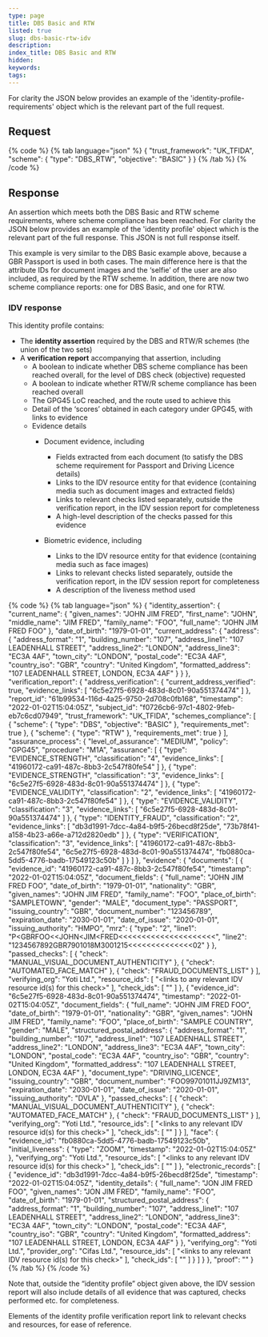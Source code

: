 ```yaml
---
type: page
title: DBS Basic and RTW
listed: true
slug: dbs-basic-rtw-idv
description: 
index_title: DBS Basic and RTW
hidden: 
keywords: 
tags: 
---
```


For clarity the JSON below provides an example of the 'identity-profile-requirements' object which is the relevant part of the full request.

## Request

{% code %}
{% tab language="json" %}
{
  "trust_framework": "UK_TFIDA",
  "scheme": {
    "type": "DBS_RTW",
    "objective": "BASIC"
  }
}
{% /tab %}
{% /code %}

## Response

An assertion which meets both the DBS Basic and RTW scheme requirements, where scheme compliance has been reached.  For clarity the JSON below provides an example of the 'identity profile' object which is the relevant part of the full response.  This JSON is not full response itself.

This example is very similar to the DBS Basic example above, because a GBR Passport is used in both cases.  The main difference here is that the attribute IDs for document images and the ‘selfie’ of the user are also included, as required by the RTW scheme.  In addition, there are now two scheme compliance reports: one for DBS Basic, and one for RTW.

### IDV response

This identity profile contains:

- The **identity assertion** required by the DBS and RTW/R schemes (the union of the two sets)
- A **verification report** accompanying that assertion, including
    - A boolean to indicate whether DBS scheme compliance has been reached overall, for the level of DBS check (objective) requested
    - A boolean to indicate whether RTW/R scheme compliance has been reached overall
    - The GPG45 LoC reached, and the route used to achieve this
    - Detail of the ‘scores’ obtained in each category under GPG45, with links to evidence
    - Evidence details
        - Document evidence, including
            - Fields extracted from each document (to satisfy the DBS scheme requirement for Passport and Driving Licence details)
            - Links to the IDV resource entity for that evidence (containing media such as document images and extracted fields)
            - Links to relevant checks listed separately, outside the verification report, in the IDV session report for completeness
            - A high-level description of the checks passed for this evidence

        - Biometric evidence, including
            - Links to the IDV resource entity for that evidence (containing media such as face images)
            - Links to relevant checks listed separately, outside the verification report, in the IDV session report for completeness
            - A description of the liveness method used

{% code %}
{% tab language="json" %}
{
  "identity_assertion": {
    "current_name": {
      "given_names": "JOHN JIM FRED",
      "first_name": "JOHN",
      "middle_name": "JIM FRED",
      "family_name": "FOO",
      "full_name": "JOHN JIM FRED FOO"
    },
    "date_of_birth": "1979-01-01",
    "current_address": {
      "address": {
        "address_format": "1",
        "building_number": "107",
        "address_line1": "107 LEADENHALL STREET",
        "address_line2": "LONDON",
        "address_line3": "EC3A 4AF",
        "town_city": "LONDON",
        "postal_code": "EC3A 4AF",
        "country_iso": "GBR",
        "country": "United Kingdom",
        "formatted_address": "107 LEADENHALL STREET, LONDON, EC3A 4AF"
      }
    }
  },
  "verification_report": {
    "address_verification": {
      "current_address_verified": true,
      "evidence_links": [
        "6c5e27f5-6928-483d-8c01-90a551374474"
      ]
    },
    "report_id": "61b99534-116d-4a25-9750-2d708c0fb168",
    "timestamp": "2022-01-02T15:04:05Z",
    "subject_id": "f0726cb6-97c1-4802-9feb-eb7c6cd07949",
    "trust_framework": "UK_TFIDA",
    "schemes_compliance": [
      {
        "scheme": {
          "type": "DBS",
          "objective": "BASIC"
        },
        "requirements_met": true
      },
      {
        "scheme": {
          "type": "RTW"
        },
        "requirements_met": true
      }
    ],
    "assurance_process": {
      "level_of_assurance": "MEDIUM",
      "policy": "GPG45",
      "procedure": "M1A",
      "assurance": [
        {
          "type": "EVIDENCE_STRENGTH",
          "classification": "4",
          "evidence_links": [
            "41960172-ca91-487c-8bb3-2c547f80fe54"
          ]
        },
        {
          "type": "EVIDENCE_STRENGTH",
          "classification": "3",
          "evidence_links": [
            "6c5e27f5-6928-483d-8c01-90a551374474"
          ]
        },
        {
          "type": "EVIDENCE_VALIDITY",
          "classification": "2",
          "evidence_links": [
            "41960172-ca91-487c-8bb3-2c547f80fe54"
          ]
        },
        {
          "type": "EVIDENCE_VALIDITY",
          "classification": "3",
          "evidence_links": [
            "6c5e27f5-6928-483d-8c01-90a551374474"
          ]
        },
        {
          "type": "IDENTITY_FRAUD",
          "classification": "2",
          "evidence_links": [
            "db3d1991-7dcc-4a84-b9f5-26becd8f25de",
            "73b78f41-a158-4b23-a66e-a712d2820edb"
          ]
        },
        {
          "type": "VERIFICATION",
          "classification": "3",
          "evidence_links": [
            "41960172-ca91-487c-8bb3-2c547f80fe54",
            "6c5e27f5-6928-483d-8c01-90a551374474",
            "fb0880ca-5dd5-4776-badb-17549123c50b"
          ]
        }
      ]
    },
    "evidence": {
      "documents": [
        {
          "evidence_id": "41960172-ca91-487c-8bb3-2c547f80fe54",
          "timestamp": "2022-01-02T15:04:05Z",
          "document_fields": {
            "full_name": "JOHN JIM FRED FOO",
            "date_of_birth": "1979-01-01",
            "nationality": "GBR",
            "given_names": "JOHN JIM FRED",
            "family_name": "FOO",
            "place_of_birth": "SAMPLETOWN",
            "gender": "MALE",
            "document_type": "PASSPORT",
            "issuing_country": "GBR",
            "document_number": "123456789",
            "expiration_date": "2030-01-01",
            "date_of_issue": "2020-01-01",
            "issuing_authority": "HMPO",
            "mrz": {
              "type": "2",
              "line1": "P<GBRFOO<<JOHN<JIM<FRED<<<<<<<<<<<<<<<<<<<<<",
              "line2": "1234567892GBR7901018M3001215<<<<<<<<<<<<<<02"
            }
          },
          "passed_checks": [
            {
              "check": "MANUAL_VISUAL_DOCUMENT_AUTHENTICITY"
            },
            {
              "check": "AUTOMATED_FACE_MATCH"
            },
            {
              "check": "FRAUD_DOCUMENTS_LIST"
            }
          ],
          "verifying_org": "Yoti Ltd.",
          "resource_ids": [
            "<links to any relevant IDV resource id(s) for this check>"
          ],
          "check_ids": [
            "<links to relevant checks in the IDV report where applicable>"
          ]
        },
        {
          "evidence_id": "6c5e27f5-6928-483d-8c01-90a551374474",
          "timestamp": "2022-01-02T15:04:05Z",
          "document_fields": {
            "full_name": "JOHN JIM FRED FOO",
            "date_of_birth": "1979-01-01",
            "nationality": "GBR",
            "given_names": "JOHN JIM FRED",
            "family_name": "FOO",
            "place_of_birth": "SAMPLE COUNTRY",
            "gender": "MALE",
            "structured_postal_address": {
              "address_format": "1",
              "building_number": "107",
              "address_line1": "107 LEADENHALL STREET",
              "address_line2": "LONDON",
              "address_line3": "EC3A 4AF",
              "town_city": "LONDON",
              "postal_code": "EC3A 4AF",
              "country_iso": "GBR",
              "country": "United Kingdom",
              "formatted_address": "107 LEADENHALL STREET, LONDON, EC3A 4AF"
            },
            "document_type": "DRIVING_LICENCE",
            "issuing_country": "GBR",
            "document_number": "FOO99701011JJ9ZM13",
            "expiration_date": "2030-01-01",
            "date_of_issue": "2020-01-01",
            "issuing_authority": "DVLA"
          },
          "passed_checks": [
            {
              "check": "MANUAL_VISUAL_DOCUMENT_AUTHENTICITY"
            },
            {
              "check": "AUTOMATED_FACE_MATCH"
            },
            {
              "check": "FRAUD_DOCUMENTS_LIST"
            }
          ],
          "verifying_org": "Yoti Ltd.",
          "resource_ids": [
            "<links to any relevant IDV resource id(s) for this check>"
          ],
          "check_ids": [
            "<links to relevant checks in the IDV report where applicable>"
          ]
        }
      ],
      "face": {
        "evidence_id": "fb0880ca-5dd5-4776-badb-17549123c50b",
        "initial_liveness": {
          "type": "ZOOM",
          "timestamp": "2022-01-02T15:04:05Z"
        },
        "verifying_org": "Yoti Ltd.",
        "resource_ids": [
          "<links to any relevant IDV resource id(s) for this check>"
        ],
        "check_ids": [
          "<links to relevant checks in the IDV report where applicable>"
        ]
      },
      "electronic_records": [
        {
          "evidence_id": "db3d1991-7dcc-4a84-b9f5-26becd8f25de",
          "timestamp": "2022-01-02T15:04:05Z",
          "identity_details": {
            "full_name": "JON JIM FRED FOO",
            "given_names": "JON JIM FRED",
            "family_name": "FOO",
            "date_of_birth": "1979-01-01",
            "structured_postal_address": {
              "address_format": "1",
              "building_number": "107",
              "address_line1": "107 LEADENHALL STREET",
              "address_line2": "LONDON",
              "address_line3": "EC3A 4AF",
              "town_city": "LONDON",
              "postal_code": "EC3A 4AF",
              "country_iso": "GBR",
              "country": "United Kingdom",
              "formatted_address": "107 LEADENHALL STREET, LONDON, EC3A 4AF"
            }
          },
          "verifying_org": "Yoti Ltd.",
          "provider_org": "Cifas Ltd.",
          "resource_ids": [
            "<links to any relevant IDV resource id(s) for this check>"
          ],
          "check_ids": [
            "<links to relevant checks in the IDV report where applicable>"
          ]
        }
      ]
    }
  },
  "proof": "<signature provided here>"
}
{% /tab %}
{% /code %}

Note that, outside the “identity profile” object given above, the IDV session report will also include details of all evidence that was captured, checks performed etc. for completeness.

Elements of the identity profile verification report link to relevant checks and resources, for ease of reference.